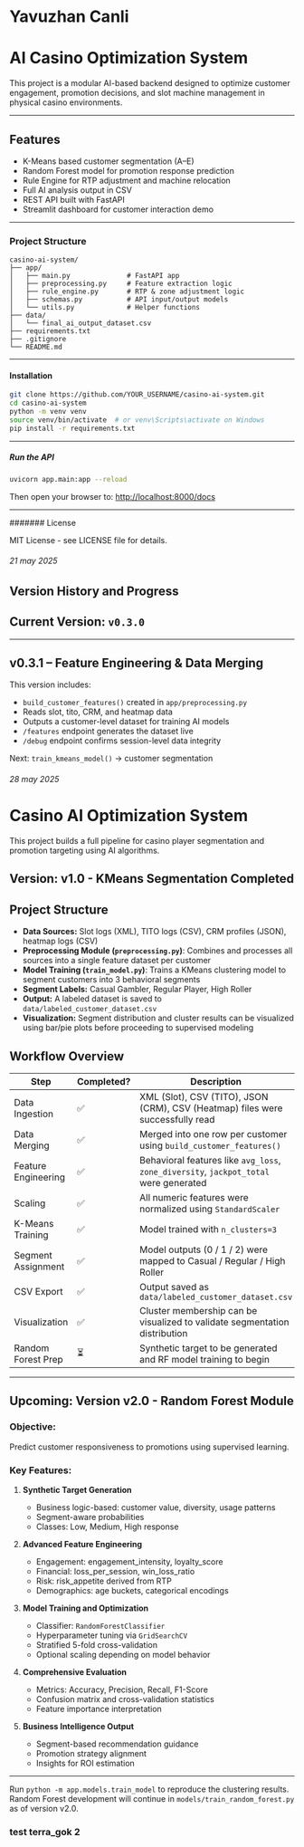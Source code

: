 # Yavuzhan Canli


# AI Casino Optimization System

This project is a modular AI-based backend designed to optimize customer engagement, promotion decisions, and slot machine management in physical casino environments.

---

## Features

- K-Means based customer segmentation (A–E)
- Random Forest model for promotion response prediction
- Rule Engine for RTP adjustment and machine relocation
- Full AI analysis output in CSV
- REST API built with FastAPI
- Streamlit dashboard for customer interaction demo

---

### Project Structure

```
casino-ai-system/
├── app/
│   ├── main.py              # FastAPI app
│   ├── preprocessing.py     # Feature extraction logic
│   ├── rule_engine.py       # RTP & zone adjustment logic
│   ├── schemas.py           # API input/output models
│   └── utils.py             # Helper functions
├── data/
│   └── final_ai_output_dataset.csv
├── requirements.txt
├── .gitignore
└── README.md
```

---

#### Installation

```bash
git clone https://github.com/YOUR_USERNAME/casino-ai-system.git
cd casino-ai-system
python -m venv venv
source venv/bin/activate  # or venv\Scripts\activate on Windows
pip install -r requirements.txt
```

---

##### Run the API

```bash
uvicorn app.main:app --reload
```

Then open your browser to: [http://localhost:8000/docs](http://localhost:8000/docs)

---

####### License

MIT License - see LICENSE file for details.

###### 21 may 2025
## Version History and Progress
## Current Version: `v0.3.0`

---

## v0.3.1 – Feature Engineering & Data Merging

This version includes:
- `build_customer_features()` created in `app/preprocessing.py`
- Reads slot, tito, CRM, and heatmap data
- Outputs a customer-level dataset for training AI models
- `/features` endpoint generates the dataset live
- `/debug` endpoint confirms session-level data integrity

Next: `train_kmeans_model()` → customer segmentation

###### 28 may 2025
# Casino AI Optimization System

This project builds a full pipeline for casino player segmentation and promotion targeting using AI algorithms.

## Version: v1.0 - KMeans Segmentation Completed

## Project Structure

- **Data Sources:** Slot logs (XML), TITO logs (CSV), CRM profiles (JSON), heatmap logs (CSV)
- **Preprocessing Module (`preprocessing.py`)**: Combines and processes all sources into a single feature dataset per customer
- **Model Training (`train_model.py`)**: Trains a KMeans clustering model to segment customers into 3 behavioral segments
- **Segment Labels:** Casual Gambler, Regular Player, High Roller
- **Output:** A labeled dataset is saved to `data/labeled_customer_dataset.csv`
- **Visualization:** Segment distribution and cluster results can be visualized using bar/pie plots before proceeding to supervised modeling

## Workflow Overview

| Step                | Completed? | Description                                                                 |
|---------------------|------------|-----------------------------------------------------------------------------|
| Data Ingestion      | ✅          | XML (Slot), CSV (TITO), JSON (CRM), CSV (Heatmap) files were successfully read |
| Data Merging        | ✅          | Merged into one row per customer using `build_customer_features()`         |
| Feature Engineering | ✅          | Behavioral features like `avg_loss`, `zone_diversity`, `jackpot_total` were generated |
| Scaling             | ✅          | All numeric features were normalized using `StandardScaler`                |
| K-Means Training    | ✅          | Model trained with `n_clusters=3`                                          |
| Segment Assignment  | ✅          | Model outputs (0 / 1 / 2) were mapped to Casual / Regular / High Roller     |
| CSV Export          | ✅          | Output saved as `data/labeled_customer_dataset.csv`                         |
| Visualization       | ✅          | Cluster membership can be visualized to validate segmentation distribution |
| Random Forest Prep  | ⏳          | Synthetic target to be generated and RF model training to begin             |

---

## Upcoming: Version v2.0 - Random Forest Module

### Objective:
Predict customer responsiveness to promotions using supervised learning.

### Key Features:

1. **Synthetic Target Generation**
   - Business logic-based: customer value, diversity, usage patterns
   - Segment-aware probabilities
   - Classes: Low, Medium, High response

2. **Advanced Feature Engineering**
   - Engagement: engagement_intensity, loyalty_score
   - Financial: loss_per_session, win_loss_ratio
   - Risk: risk_appetite derived from RTP
   - Demographics: age buckets, categorical encodings

3. **Model Training and Optimization**
   - Classifier: `RandomForestClassifier`
   - Hyperparameter tuning via `GridSearchCV`
   - Stratified 5-fold cross-validation
   - Optional scaling depending on model behavior

4. **Comprehensive Evaluation**
   - Metrics: Accuracy, Precision, Recall, F1-Score
   - Confusion matrix and cross-validation statistics
   - Feature importance interpretation

5. **Business Intelligence Output**
   - Segment-based recommendation guidance
   - Promotion strategy alignment
   - Insights for ROI estimation

---

Run `python -m app.models.train_model` to reproduce the clustering results.
Random Forest development will continue in `models/train_random_forest.py` as of version v2.0.

### test terra_gok 2